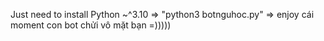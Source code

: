 Just need to install Python ~^3.10 => "python3 botnguhoc.py" => enjoy cái moment con bot chửi vô mặt bạn =)))))
